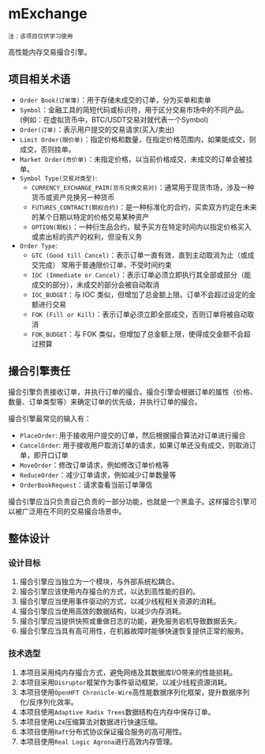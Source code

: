 # mExchange

`注：该项目仅供学习使用`

高性能内存交易撮合引擎。

## 项目相关术语
- `Order Book(订单簿)`：用于存储未成交的订单，分为买单和卖单
- `Symbol`：金融工具的简短代码或标识符，用于区分交易市场中的不同产品。(例如：在虚拟货币中，BTC/USDT交易对就代表一个Symbol)
- `Order(订单)`：表示用户提交的交易请求(买入/卖出)
- `Limit Order(限价单)`：指定价格和数量，在指定价格范围内，如果能成交，则成交，否则挂单。
- `Market Order(市价单)`：未指定价格，以当前价格成交，未成交的订单会被挂单。
- `Symbol Type(交易对类型)`:
  - `CURRENCY_EXCHANGE_PAIR(货币兑换交易对)`：通常用于现货市场，涉及一种货币或资产兑换另一种货币
  - `FUTURES_CONTRACT(期权合约)`：是一种标准化的合约，买卖双方约定在未来的某个日期以特定的价格交易某种资产
  - `OPTION(期权)`：一种衍生品合约，赋予买方在特定时间内以指定价格买入或卖出标的资产的权利，但没有义务
- `Order Type`:
  - `GTC (Good till Cancel)`：表示订单一直有效，直到主动取消为止（或成交完成）
    常用于普通限价订单，不受时间约束
  - `IOC (Immediate or Cancel)`：表示订单必须立即执行其全部或部分（能成交的部分），未成交的部分会被自动取消
  - `IOC_BUDGET`：与 IOC 类似，但增加了总金额上限。订单不会超过设定的金额进行交易
  - `FOK (Fill or Kill)`：表示订单必须立即全部成交，否则订单将被自动取消
  - `FOK_BUDGET`：与 FOK 类似，但增加了总金额上限，使得成交金额不会超过预算

## 撮合引擎责任
撮合引擎负责接收订单，并执行订单的撮合。撮合引擎会根据订单的属性（价格、数量、订单类型等）来确定订单的优先级，并执行订单的撮合。

撮合引擎最常见的输入有：
- `PlaceOrder`: 用于接收用户提交的订单，然后根据撮合算法对订单进行撮合
- `CancelOrder`: 用于接收用户取消订单的请求，如果订单还没有成交，则取消订单，即开口订单
- `MoveOrder`：修改订单请求，例如修改订单价格等
- `ReduceOrder`：减少订单请求，例如减少订单数量等
- `OrderBookRequest`：请求查看当前订单簿信

撮合引擎应当只负责自己负责的一部分功能，也就是一个黑盒子。这样撮合引擎可以被广泛用在不同的交易撮合场景中。

## 整体设计
### 设计目标
1. 撮合引擎应当独立为一个模块，与外部系统松耦合。
2. 撮合引擎应该使用内存撮合的方式，以达到高性能的目的。
3. 撮合引擎应当使用事件驱动的方式，以减少线程相关资源的消耗。
4. 撮合引擎应当使用高效的数据结构，以减少内存消耗。
5. 撮合引擎应当提供快照或重做日志的功能，避免服务宕机导致数据丢失。
6. 撮合引擎应当具有高可用性，在机器故障时能够快速恢复提供正常的服务。
### 技术选型
1. 本项目采用纯内存撮合方式，避免网络及其数据库I/O带来的性能损耗。
2. 本项目采用`Disruptor`框架作为事件驱动框架，以减少线程资源消耗。
3. 本项目使用`OpenHFT Chronicle-Wire`高性能数据序列化框架，提升数据序列化/反序列化效率。
4. 本项目使用`Adaptive Radix Trees`数据结构在内存中保存订单。
5. 本项目使用`LZ4`压缩算法对数据进行快速压缩。
6. 本项目使用`Raft`分布式协议保证撮合服务的高可用性。
7. 本项目使用`Real Logic Agrona`进行高效内存管理。
